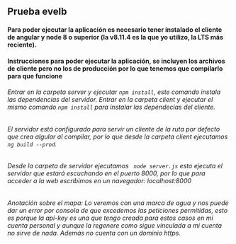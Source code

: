## Prueba evelb

#### Para poder ejecutar la aplicación es necesario tener instalado el cliente de angular y node 8 o superior (la v8.11.4 es la que yo utilizo, la LTS más reciente).

#### Instrucciones para poder ejecutar la aplicación, se incluyen los archivos de cliente pero no los de producción por lo que tenemos que compilarlo para que funcione

###### Entrar en la carpeta server y ejecutar ``` npm install ```, este comando instala las dependencias del servidor. Entrar en la carpeta client y ejecutar el mismo comando ``` npm install ``` para instalar las dependecias del cliente.

###### El servidor está configurado para servir un cliente de la ruta por defecto que crea algular al compilar, por lo que desde la carpeta client ejecutamos ``` ng build --prod ```.

###### Desde la carpeta de servidor ejecutamos ``` node server.js``` esto ejecuta el servidor que estará escuchando en el puerto 8000, por lo que para acceder a la web escribimos en un navegador: localhost:8000

###### Anotación sobre el mapa: Lo veremos con una marca de agua y nos puede dar un error por consola de que excedemos las peticiones permitidas, esto es porque la api-key es una que tengo creada para estos casos en mi cuenta personal y aunque la regenere como sigue vinculada a mi cuenta no sirve de nada. Además no cuenta con un dominio https.
